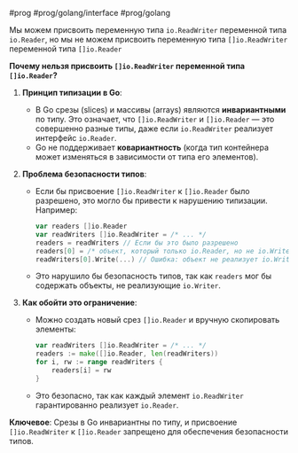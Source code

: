 #prog #prog/golang/interface #prog/golang 

Мы можем присвоить переменную типа `io.ReadWriter` переменной типа `io.Reader`, но мы не можем присвоить переменную типа `[]io.ReadWriter` переменной типа `[]io.Reader`

**Почему нельзя присвоить `[]io.ReadWriter` переменной типа `[]io.Reader`?**  

1. **Принцип типизации в Go**:  
   - В Go срезы (slices) и массивы (arrays) являются **инвариантными** по типу. Это означает, что `[]io.ReadWriter` и `[]io.Reader` — это совершенно разные типы, даже если `io.ReadWriter` реализует интерфейс `io.Reader`.  
   - Go не поддерживает **ковариантность** (когда тип контейнера может изменяться в зависимости от типа его элементов).  

2. **Проблема безопасности типов**:  
   - Если бы присвоение `[]io.ReadWriter` к `[]io.Reader` было разрешено, это могло бы привести к нарушению типизации. Например:  
     ```go
     var readers []io.Reader
     var readWriters []io.ReadWriter = /* ... */
     readers = readWriters // Если бы это было разрешено
     readers[0] = /* объект, который только io.Reader, но не io.Writer */
     readWriters[0].Write(...) // Ошибка: объект не реализует io.Writer
     ```  
   - Это нарушило бы безопасность типов, так как `readers` мог бы содержать объекты, не реализующие `io.Writer`.  

3. **Как обойти это ограничение**:  
   - Можно создать новый срез `[]io.Reader` и вручную скопировать элементы:  
     ```go
     var readWriters []io.ReadWriter = /* ... */
     readers := make([]io.Reader, len(readWriters))
     for i, rw := range readWriters {
         readers[i] = rw
     }
     ```  
   - Это безопасно, так как каждый элемент `io.ReadWriter` гарантированно реализует `io.Reader`.  

**Ключевое**: Срезы в Go инвариантны по типу, и присвоение `[]io.ReadWriter` к `[]io.Reader` запрещено для обеспечения безопасности типов.